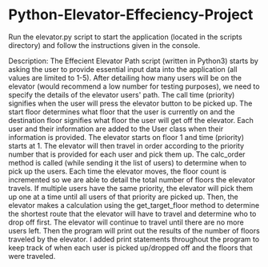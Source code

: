 # Python-Elevator-Effeciency-Project

Run the elevator.py script to start the application (located in the scripts directory) and follow the instructions given in the console.

Description:
The Effecient Elevator Path script (written in Python3) starts by asking the user to provide essential input data into the application (all values are limited to 1-5). After detailing how many users will be on the elevator (would recommend a low number for testing purposes), we need to specify the details of the elevator users' path. The call time (priority) signifies when the user will press the elevator button to be picked up. The start floor determines what floor that the user is currently on and the destination floor signifies what floor the user will get off the elevator. Each user and their information are added to the User class when their information is provided. The elevator starts on floor 1 and time (priority) starts at 1. The elevator will then travel in order according to the priority number that is provided for each user and pick them up. The calc_order method is called (while sending it the list of users) to determine when to pick up the users. Each time the elevator moves, the floor count is incremented so we are able to detail the total number of floors the elevator travels. If multiple users have the same priority, the elevator will pick them up one at a time until all users of that priority are picked up. Then, the elevator makes a calculation using the get_target_floor method to determine the shortest route that the elevator will have to travel and determine who to drop off first. The elevator will continue to travel until there are no more users left. Then the program will print out the results of the number of floors traveled by the elevator. I added print statements throughout the program to keep track of when each user is picked up/dropped off and the floors that were traveled.
